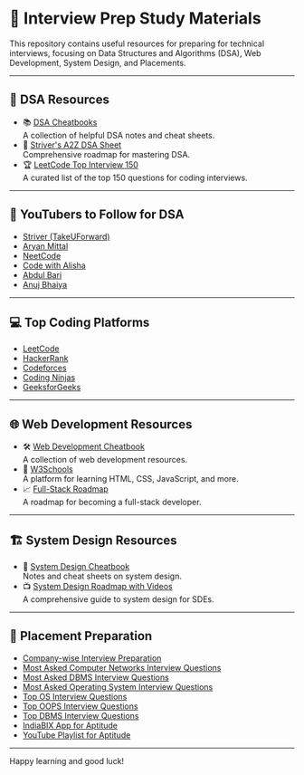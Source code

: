 # 📘 **Interview Prep Study Materials**

This repository contains useful resources for preparing for technical interviews, focusing on Data Structures and Algorithms (DSA), Web Development, System Design, and Placements.

---

## 🧠 **DSA Resources**
- 📚 [DSA Cheatbooks](https://drive.google.com/drive/folders/18ODAT-B9_WLQa6IWUf5B-llsFqsu_7fe?usp=drive_link)  
  A collection of helpful DSA notes and cheat sheets.
- 📄 [Striver's A2Z DSA Sheet](https://takeuforward.org/strivers-a2z-dsa-course/strivers-a2z-dsa-course-sheet-2)  
  Comprehensive roadmap for mastering DSA.
- 🏆 [LeetCode Top Interview 150](https://leetcode.com/studyplan/top-interview-150/)  
  A curated list of the top 150 questions for coding interviews.

---

## 🎥 **YouTubers to Follow for DSA**
- [Striver (TakeUForward)](https://www.youtube.com/c/takeUforward)
- [Aryan Mittal](https://www.youtube.com/@aryanmittal)
- [NeetCode](https://www.youtube.com/c/NeetCode)
- [Code with Alisha](https://www.youtube.com/@probabilitycodingisfunis1)
- [Abdul Bari](https://www.youtube.com/@abdul_bari)
- [Anuj Bhaiya](https://www.youtube.com/@AnujBhaiya)

---

## 💻 **Top Coding Platforms**
- [LeetCode](https://leetcode.com)
- [HackerRank](https://www.hackerrank.com)
- [Codeforces](https://codeforces.com)
- [Coding Ninjas](https://www.codingninjas.com)
- [GeeksforGeeks](https://www.geeksforgeeks.org)

---

## 🌐 **Web Development Resources**
- 🛠️ [Web Development Cheatbook](https://drive.google.com/drive/folders/1Qfb_RPwb5TIsHXyxtNf79BDU0GxV_pFB?usp=drive_link)  
  A collection of web development resources.
- 📖 [W3Schools](https://www.w3schools.com/)  
  A platform for learning HTML, CSS, JavaScript, and more.
- 📈 [Full-Stack Roadmap](https://takeuforward.org/roadmaps/company-wise-full-stack-final)  
  A roadmap for becoming a full-stack developer.

---

## 🏗️ **System Design Resources**
- 📄 [System Design Cheatbook](https://drive.google.com/file/d/1EgX27qdeGkCIbZAjQjuwBUvKJgngamFx/view?usp=drive_link)  
  Notes and cheat sheets on system design.
- 📺 [System Design Roadmap with Videos](https://takeuforward.org/system-design/complete-system-design-roadmap-with-videos-for-sdes)  
  A comprehensive guide to system design for SDEs.

---

## 🏢 **Placement Preparation**
- [Company-wise Interview Preparation](https://www.geeksforgeeks.org/company-preparation/)
- [Most Asked Computer Networks Interview Questions](https://takeuforward.org/computer-network/most-asked-computer-networks-interview-questions)
- [Most Asked DBMS Interview Questions](https://takeuforward.org/dbms/most-asked-dbms-interview-questions)
- [Most Asked Operating System Interview Questions](https://takeuforward.org/operating-system/most-asked-operating-system-interview-questions)
- [Top OS Interview Questions](https://www.naukri.com/code360/library/operating-system-interview-questions)
- [Top OOPS Interview Questions](https://www.geeksforgeeks.org/oops-interview-questions/)
- [Top DBMS Interview Questions](https://www.google.com/amp/s/www.interviewbit.com/dbms-interview-questions/amp/)
- [IndiaBIX App for Aptitude](https://play.google.com/store/apps/details?id=com.indiabix)
- [YouTube Playlist for Aptitude](https://youtube.com/playlist?list=PLjLhUHPsqNYkcq6YOfiywbTfnvf_TN7i9&si=waoF930vtBl5ONJp)

---

Happy learning and good luck!
